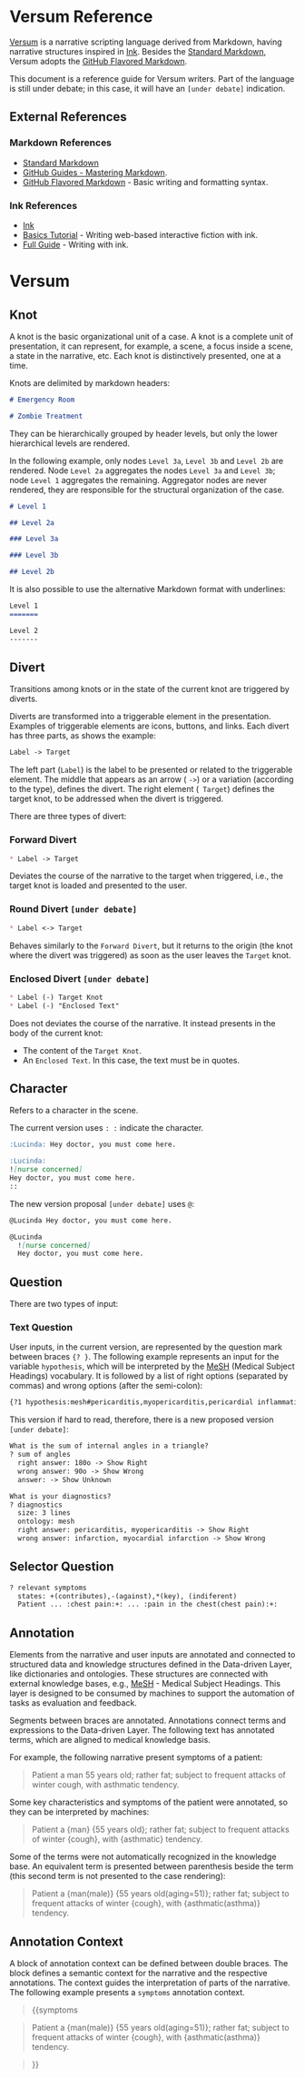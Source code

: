 # Versum Reference

[Versum](/versum/README.md) is a narrative scripting language derived from Markdown, having narrative structures inspired in [Ink](https://github.com/inkle/ink/blob/master/Documentation/WritingWithInk.md). Besides the [Standard Markdown](https://daringfireball.net/projects/markdown/), Versum adopts the [GitHub Flavored Markdown](https://help.github.com/en/articles/basic-writing-and-formatting-syntax).

This document is a reference guide for Versum writers. Part of the language is still under debate; in this case, it will have an `[under debate]` indication.

## External References

### Markdown References
* [Standard Markdown](https://daringfireball.net/projects/markdown/)
* [GitHub Guides - Mastering Markdown](https://guides.github.com/features/mastering-markdown/).
* [GitHub Flavored Markdown](https://help.github.com/en/articles/basic-writing-and-formatting-syntax) - Basic writing and formatting syntax.

### Ink References
* [Ink](https://www.inklestudios.com/ink/)
* [Basics Tutorial](https://www.inklestudios.com/ink/web-tutorial/) - Writing web-based interactive fiction with ink.
* [Full Guide](https://github.com/inkle/ink/blob/master/Documentation/WritingWithInk.md) - Writing with ink.

# Versum

## Knot
A knot is the basic organizational unit of a case. A knot is a complete unit of presentation, it can represent, for example, a scene, a focus inside a scene, a state in the narrative, etc. Each knot is distinctively presented, one at a time.

Knots are delimited by markdown headers:
~~~markdown
# Emergency Room

# Zombie Treatment
~~~

They can be hierarchically grouped by header levels, but only the lower hierarchical levels are rendered.

In the following example, only nodes `Level 3a`, `Level 3b` and `Level 2b` are rendered. Node `Level 2a` aggregates the nodes `Level 3a` and `Level 3b`; node `Level 1` aggregates the remaining. Aggregator nodes are never rendered, they are responsible for the structural organization of the case.

~~~markdown
# Level 1

## Level 2a

### Level 3a

### Level 3b

## Level 2b
~~~

It is also possible to use the alternative Markdown format with underlines:

~~~markdown
Level 1
=======

Level 2
-------
~~~


## Divert
Transitions among knots or in the state of the current knot are triggered by diverts.

Diverts are transformed into a triggerable element in the presentation. Examples of triggerable elements are icons, buttons, and links. Each divert has three parts, as shows the example:
~~~markdown
Label -> Target
~~~
The left part (`Label`) is the label to be presented or related to the triggerable element. The middle that appears as an arrow ( `->`) or a variation (according to the type), defines the divert. The right element (` Target`) defines the target knot, to be addressed when the divert is triggered.

There are three types of divert:

### Forward Divert
~~~markdown
* Label -> Target
~~~
Deviates the course of the narrative to the target when triggered, i.e., the target knot is loaded and presented to the user.

### Round Divert `[under debate]`
~~~markdown
* Label <-> Target
~~~
Behaves similarly to the `Forward Divert`, but it returns to the origin (the knot where the divert was triggered) as soon as the user leaves the `Target` knot.

### Enclosed Divert `[under debate]`
~~~markdown
* Label (-) Target Knot
* Label (-) "Enclosed Text"
~~~
Does not deviates the course of the narrative. It instead presents in the body of the current knot:
- The content of the `Target Knot`.
- An `Enclosed Text`. In this case, the text must be in quotes.

## Character
Refers to a character in the scene.

The current version uses `: :` indicate the character.
~~~markdown
:Lucinda: Hey doctor, you must come here.

:Lucinda:
![nurse concerned]
Hey doctor, you must come here.
::
~~~
The new version proposal `[under debate]` uses `@`:
~~~markdown
@Lucinda Hey doctor, you must come here.

@Lucinda
  ![nurse concerned]
  Hey doctor, you must come here.
~~~

## Question

There are two types of input:

### Text Question

User inputs, in the current version, are represented by the question mark between braces `{? }`. The following example represents an input for the variable `hypothesis`, which will be interpreted by the [MeSH](https://www.nlm.nih.gov/mesh/meshhome.html) (Medical Subject Headings) vocabulary. It is followed by a list of right options (separated by commas) and wrong options (after the semi-colon):
~~~markdown
{?1 hypothesis:mesh#pericarditis,myopericarditis,pericardial inflammation,pericardial infection,pericardial effusion;infarction,myocardial infarction,coronary syndrome,acute coronary syndrome,ischemia,myocardial ischemia,coronary insufficiency,angina,angina pectoris}
~~~

This version if hard to read, therefore, there is a new proposed version `[under debate]`:

~~~markdown
What is the sum of internal angles in a triangle?
? sum of angles
  right answer: 180o -> Show Right
  wrong answer: 90o -> Show Wrong
  answer: -> Show Unknown

What is your diagnostics?
? diagnostics
  size: 3 lines
  ontology: mesh
  right answer: pericarditis, myopericarditis -> Show Right
  wrong answer: infarction, myocardial infarction -> Show Wrong
~~~

## Selector Question

~~~markdown
? relevant symptoms
  states: +(contributes),-(against),*(key), (indiferent)
  Patient ... :chest pain:+: ... :pain in the chest(chest pain):+:
~~~

## Annotation

Elements from the narrative and user inputs are annotated and connected to structured data and knowledge structures defined in the Data-driven Layer, like dictionaries and ontologies. These structures are connected with external knowledge bases, e.g., [MeSH](https://www.nlm.nih.gov/mesh/meshhome.html) - Medical Subject Headings. This layer is designed to be consumed by machines to support the automation of tasks as evaluation and feedback. 

Segments between braces are annotated. Annotations connect terms and expressions to the Data-driven Layer. The following text has annotated terms, which are aligned to medical knowledge basis. 

For example, the following narrative present symptoms of a patient:
> Patient a man 55 years old; rather fat; subject to frequent attacks of winter cough, with asthmatic tendency.

Some key characteristics and symptoms of the patient were annotated, so they can be interpreted by machines:
> Patient a {man} {55 years old}; rather fat; subject to frequent attacks of winter {cough}, with {asthmatic} tendency.

Some of the terms were not automatically recognized in the knowledge base. An equivalent term is presented between parenthesis beside the term (this second term is not presented to the case rendering):
> Patient a {man(male)} {55 years old(aging=51)}; rather fat; subject to frequent attacks of winter {cough}, with {asthmatic(asthma)} tendency.

## Annotation Context
A block of annotation context can be defined between double braces. The block defines a semantic context for the narrative and the respective annotations. The context guides the interpretation of parts of the narrative. The following example presents a `symptoms` annotation context.
> {{symptoms

> Patient a {man(male)} {55 years old(aging=51)}; rather fat; subject to frequent attacks of winter {cough}, with {asthmatic(asthma)} tendency.

> }}
